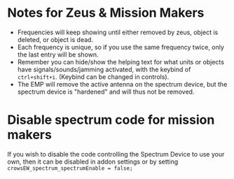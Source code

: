 # Notes for Zeus & Mission Makers

* Frequencies will keep showing until either removed by zeus, object is deleted, or object is dead.
* Each frequency is unique, so if you use the same frequency twice, only the last entry will be shown.
* Remember you can hide/show the helping text for what units or objects have signals/sounds/jamming activated, with the keybind of `ctrl+shift+i`. (Keybind can be changed in controls). 
* The EMP will remove the active antenna on the spectrum device, but the spectrum device is "hardened" and will thus not be removed.

# Disable spectrum code for mission makers
If you wish to disable the code controlling the Spectrum Device to use your own, then it can be disabled in addon settings or by setting ``crowsEW_spectrum_spectrumEnable = false;``